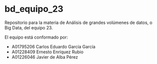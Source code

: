 # bd_equipo_23
Repositorio para la materia de Análisis de grandes volúmenes de datos, o Big Data, del equipo 23.

El equipo está conformado por:

* A01795206 Carlos Eduardo García García 
* A01228409 Ernesto Enríquez Rubio 
* A01226046 Javier de Alba Pérez
